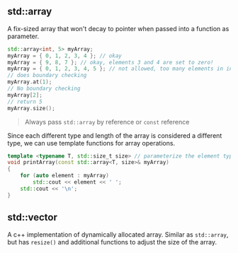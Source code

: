 ## std::array
A fix-sized array that won't decay to pointer when passed into a function as parameter.
```cpp
std::array<int, 5> myArray;
myArray = { 0, 1, 2, 3, 4 }; // okay
myArray = { 9, 8, 7 }; // okay, elements 3 and 4 are set to zero!
myArray = { 0, 1, 2, 3, 4, 5 }; // not allowed, too many elements in initializer list!
// does boundary checking
myArray.at(1);
// No boundary checking
myArray[2];
// return 5
myArray.size();
```

> 	Always pass `std::array` by reference or `const` reference

Since each different type and length of the array is considered a different type, we can use template functions for array operations.
```cpp
template <typename T, std::size_t size> // parameterize the element type and size
void printArray(const std::array<T, size>& myArray)
{
    for (auto element : myArray)
        std::cout << element << ' ';
    std::cout << '\n';
}
```

## std::vector
A c++ implementation of dynamically allocated array.
Similar as `std::array`, but has  `resize()` and additional functions to adjust the size of the array.
